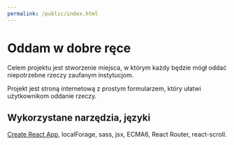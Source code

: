 ```yaml
---
permalink: /public/index.html
---
```

# Oddam w dobre ręce

Celem projektu jest stworzenie miejsca, w którym każdy będzie mógł oddać niepotrzebne rzeczy zaufanym instytucjom.

Projekt jest stroną internetową z prostym formularzem, który ułatwi użytkownikom oddanie rzeczy. 

## Wykorzystane narzędzia, języki

[Create React App](https://github.com/facebook/create-react-app), localForage, sass, jsx, ECMA6, React Router, react-scroll.
